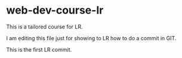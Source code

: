 # web-dev-course-lr
This is a tailored course for LR.

I am editing this file just for showing to LR how to do a commit in GIT.

This is the first LR commit.
